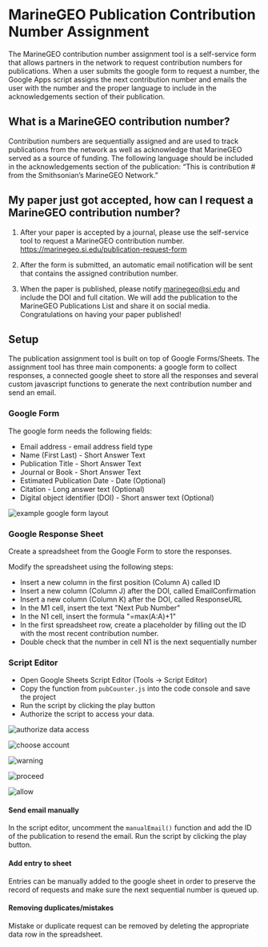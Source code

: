 # MarineGEO Publication Contribution Number Assignment

The MarineGEO contribution number assignment tool is a self-service form that allows partners in the network to request contribution numbers for publications. When a user submits the google form to request a number, the Google Apps script assigns the next contribution number and emails the user with the number and the proper language to include in the acknowledgements section of their publication.

## What is a MarineGEO contribution number?

Contribution numbers are sequentially assigned and are used to track publications from the network as well as acknowledge that MarineGEO served as a source of funding. The following language should be included in the acknowledgements section of the publication: “This is contribution # from the Smithsonian’s MarineGEO Network.”


## My paper just got accepted, how can I request a MarineGEO contribution number?

1. After your paper is accepted by a journal, please use the self-service tool to request a MarineGEO contribution number. https://marinegeo.si.edu/publication-request-form

2. After the form is submitted, an automatic email notification will be sent that contains the assigned contribution number.

3. When the paper is published, please notify marinegeo@si.edu and include the DOI and full citation. We will add the publication to the MarineGEO Publications List and share it on social media. Congratulations on having your paper published!

## Setup
The publication assignment tool is built on top of Google Forms/Sheets. The assignment tool has three main components: a google form to collect responses, a connected google sheet to store all the responses and several custom javascript functions to generate the next contribution number and send an email.

### Google Form
The google form needs the following fields:
 - Email address - email address field type
 - Name (First Last) - Short Answer Text
 - Publication Title - Short Answer Text
 - Journal or Book - Short Answer Text
 - Estimated Publication Date - Date (Optional)
 - Citation - Long answer text (Optional)
 - Digital object identifier (DOI) - Short answer text (Optional)

![example google form layout](img/exampleFormLayout.png)

### Google Response Sheet

Create a spreadsheet from the Google Form to store the responses.

Modify the spreadsheet using the following steps:
  - Insert a new column in the first position (Column A) called ID
  - Insert a new column (Column J) after the DOI, called EmailConfirmation
  - Insert a new column (Column K) after the DOI, called ResponseURL
  - In the M1 cell, insert the text "Next Pub Number"
  - In the N1 cell, insert the formula "=max(A:A)+1"
  - In the first spreadsheet row, create a placeholder by filling out the ID with the most recent contribution number.
  - Double check that the number in cell N1 is the next sequentially number


### Script Editor

 - Open Google Sheets Script Editor (Tools -> Script Editor)
 - Copy the function from `pubCounter.js` into the code console and save the project
 - Run the script by clicking the play button
 - Authorize the script to access your data.

![authorize data access](img/auth.png)

![choose account](img/choose.png)

![warning](img/warning.png)

![proceed](img/goto.png)

![allow](img/allow.png)


#### Send email manually
In the script editor, uncomment the `manualEmail()` function and add the ID of the publication to resend the email. Run the script by clicking the play button.

#### Add entry to sheet
Entries can be manually added to the google sheet in order to preserve the record of requests and make sure the next sequential number is queued up.

#### Removing duplicates/mistakes
Mistake or duplicate request can be removed by deleting the appropriate data row in the spreadsheet. 
